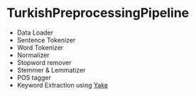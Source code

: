 # TurkishPreprocessingPipeline

- Data Loader
- Sentence Tokenizer
- Word Tokenizer
- Normalizer
- Stopword remover
- Stemmer & Lemmatizer
- POS tagger
- Keyword Extraction using [Yake](https://github.com/LIAAD/yake)